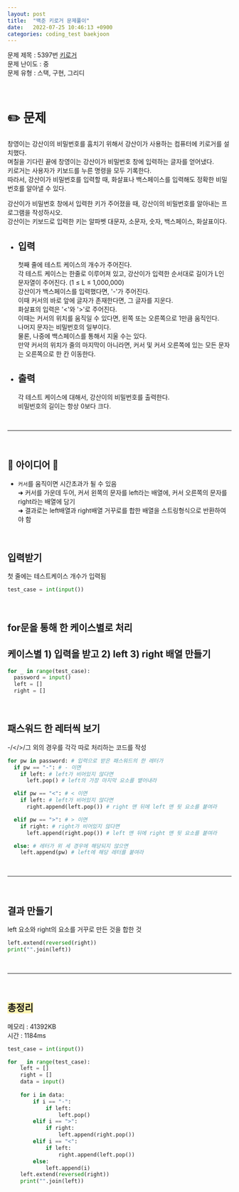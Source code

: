 ```yaml
---
layout: post
title:  "백준 키로거 문제풀이"
date:   2022-07-25 10:46:13 +0900
categories: coding_test baekjoon
---
```


문제 제목 : 5397번 [키로거]  
문제 난이도 : 중   
문제 유형 : 스택, 구현, 그리디


<br>   

# ✏️ 문제

창영이는 강산이의 비밀번호를 훔치기 위해서 강산이가 사용하는 컴퓨터에 키로거를 설치했다.    
며칠을 기다린 끝에 창영이는 강산이가 비밀번호 창에 입력하는 글자를 얻어냈다.    
키로거는 사용자가 키보드를 누른 명령을 모두 기록한다.     
따라서, 강산이가 비밀번호를 입력할 때, 화살표나 백스페이스를 입력해도 정확한 비밀번호를 알아낼 수 있다. 

강산이가 비밀번호 창에서 입력한 키가 주어졌을 때, 강산이의 비밀번호를 알아내는 프로그램을 작성하시오.     
강산이는 키보드로 입력한 키는 알파벳 대문자, 소문자, 숫자, 백스페이스, 화살표이다.

- ## 입력   
  첫째 줄에 테스트 케이스의 개수가 주어진다.     
  각 테스트 케이스는 한줄로 이루어져 있고, 강산이가 입력한 순서대로 길이가 L인 문자열이 주어진다. (1 ≤ L ≤ 1,000,000)       
  강산이가 백스페이스를 입력했다면, '-'가 주어진다.     
  이때 커서의 바로 앞에 글자가 존재한다면, 그 글자를 지운다.     
  화살표의 입력은 '<'와 '>'로 주어진다.     
  이때는 커서의 위치를 움직일 수 있다면, 왼쪽 또는 오른쪽으로 1만큼 움직인다.    
  나머지 문자는 비밀번호의 일부이다.     
  물론, 나중에 백스페이스를 통해서 지울 수는 있다.    
  만약 커서의 위치가 줄의 마지막이 아니라면, 커서 및 커서 오른쪽에 있는 모든 문자는 오른쪽으로 한 칸 이동한다.

- ## 출력
  각 테스트 케이스에 대해서, 강산이의 비밀번호를 출력한다.     
  비밀번호의 길이는 항상 0보다 크다.    


<br> 

--- 

<br>


## 🔔 아이디어 🔔
* `커서`를 움직이면 시간초과가 될 수 있음        
  ➜ 커서를 가운데 두어, 커서 왼쪽의 문자를 left라는 배열에, 커서 오른쪽의 문자를 right라는 배열에 담기      
  ➜ 결과로는 left배열과 right배열 거꾸로를 합한 배열을 스트링형식으로 반환하여야 함


<br>


## 입력받기
첫 줄에는 테스트케이스 개수가 입력됨         
``` python 
test_case = int(input())
```


<br>


## for문을 통해 한 케이스별로 처리
## 케이스별 1) 입력을 받고 2) left 3) right 배열 만들기
``` python
for _ in range(test_case):
  password = input()
  left = []
  right = []
```


<br>


## 패스워드 한 레터씩 보기
-/</>/그 외의 경우를 각각 따로 처리하는 코드를 작성    
``` python
for pw in password: # 입력으로 받은 패스워드의 한 레터가
  if pw == "-": # - 이면
    if left: # left가 비어있지 않다면
      left.pop() # left의 가장 마지막 요소를 뱉어내라

  elif pw == "<": # < 이면
    if left: # left가 비어있지 않다면
      right.append(left.pop()) # right 맨 뒤에 left 맨 뒷 요소를 붙여라

  elif pw == ">": # > 이면
    if right: # right가 비어있지 않다면
      left.append(right.pop()) # left 맨 뒤에 right 맨 뒷 요소를 붙여라

  else: # 레터가 위 세 경우에 해당되지 않으면
    left.append(pw) # left에 해당 레터를 붙여라
```


<br>


--- 

<br>


## 결과 만들기
left 요소와 right의 요소를 거꾸로 만든 것을 합한 것       
``` python
left.extend(reversed(right))
print("".join(left))
```


<br>


--- 

<br>



## <span style="background-color:#fff5b1;">총정리</span>    
메모리 : 41392KB     
시간 : 1184ms   
``` python
test_case = int(input())

for _ in range(test_case):
    left = []
    right = []
    data = input()
    
    for i in data:
        if i == "-":
            if left:
                left.pop()
        elif i == ">":
            if right:
                left.append(right.pop())
        elif i == "<":
            if left:
                right.append(left.pop())
        else:
            left.append(i)
    left.extend(reversed(right))
    print("".join(left))
```

[키로거]: https://www.acmicpc.net/problem/5397